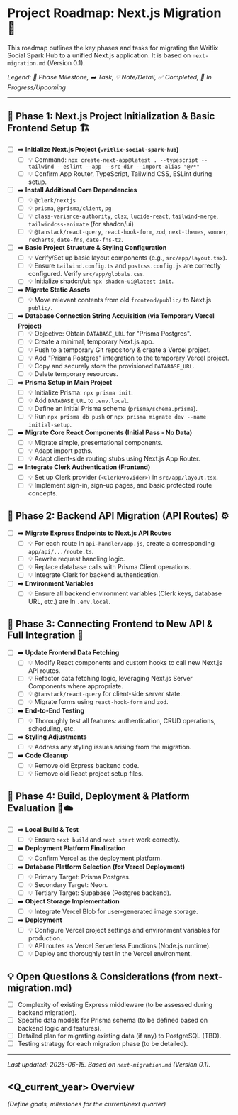 # Project Roadmap: Next.js Migration 🚀

This roadmap outlines the key phases and tasks for migrating the Writlix Social Spark Hub to a unified Next.js application. It is based on `next-migration.md` (Version 0.1).

*Legend: 🚩 Phase Milestone, ➡️ Task, 💡 Note/Detail, ✅ Completed, 🚧 In Progress/Upcoming*

---

## 🚩 Phase 1: Next.js Project Initialization & Basic Frontend Setup 🏗️
*   [ ] ➡️ **Initialize Next.js Project (`writlix-social-spark-hub`)**
    *   [ ] 💡 Command: `npx create-next-app@latest . --typescript --tailwind --eslint --app --src-dir --import-alias "@/*"`
    *   [ ] 💡 Confirm App Router, TypeScript, Tailwind CSS, ESLint during setup.
*   [ ] ➡️ **Install Additional Core Dependencies**
    *   [ ] 💡 `@clerk/nextjs`
    *   [ ] 💡 `prisma`, `@prisma/client`, `pg`
    *   [ ] 💡 `class-variance-authority`, `clsx`, `lucide-react`, `tailwind-merge`, `tailwindcss-animate` (for shadcn/ui)
    *   [ ] 💡 `@tanstack/react-query`, `react-hook-form`, `zod`, `next-themes`, `sonner`, `recharts`, `date-fns`, `date-fns-tz`.
*   [ ] ➡️ **Basic Project Structure & Styling Configuration**
    *   [ ] 💡 Verify/Set up basic layout components (e.g., `src/app/layout.tsx`).
    *   [ ] 💡 Ensure `tailwind.config.ts` and `postcss.config.js` are correctly configured. Verify `src/app/globals.css`.
    *   [ ] 💡 Initialize shadcn/ui: `npx shadcn-ui@latest init`.
*   [ ] ➡️ **Migrate Static Assets**
    *   [ ] 💡 Move relevant contents from old `frontend/public/` to Next.js `public/`.
*   [ ] ➡️ **Database Connection String Acquisition (via Temporary Vercel Project)**
    *   [ ] 💡 Objective: Obtain `DATABASE_URL` for "Prisma Postgres".
    *   [ ] 💡 Create a minimal, temporary Next.js app.
    *   [ ] 💡 Push to a temporary Git repository & create a Vercel project.
    *   [ ] 💡 Add "Prisma Postgres" integration to the temporary Vercel project.
    *   [ ] 💡 Copy and securely store the provisioned `DATABASE_URL`.
    *   [ ] 💡 Delete temporary resources.
*   [ ] ➡️ **Prisma Setup in Main Project**
    *   [ ] 💡 Initialize Prisma: `npx prisma init`.
    *   [ ] 💡 Add `DATABASE_URL` to `.env.local`.
    *   [ ] 💡 Define an initial Prisma schema (`prisma/schema.prisma`).
    *   [ ] 💡 Run `npx prisma db push` or `npx prisma migrate dev --name initial-setup`.
*   [ ] ➡️ **Migrate Core React Components (Initial Pass - No Data)**
    *   [ ] 💡 Migrate simple, presentational components.
    *   [ ] 💡 Adapt import paths.
    *   [ ] 💡 Adapt client-side routing stubs using Next.js App Router.
*   [ ] ➡️ **Integrate Clerk Authentication (Frontend)**
    *   [ ] 💡 Set up Clerk provider (`<ClerkProvider>`) in `src/app/layout.tsx`.
    *   [ ] 💡 Implement sign-in, sign-up pages, and basic protected route concepts.

## 🚩 Phase 2: Backend API Migration (API Routes) ⚙️
*   [ ] ➡️ **Migrate Express Endpoints to Next.js API Routes**
    *   [ ] 💡 For each route in `api-handler/app.js`, create a corresponding `app/api/.../route.ts`.
    *   [ ] 💡 Rewrite request handling logic.
    *   [ ] 💡 Replace database calls with Prisma Client operations.
    *   [ ] 💡 Integrate Clerk for backend authentication.
*   [ ] ➡️ **Environment Variables**
    *   [ ] 💡 Ensure all backend environment variables (Clerk keys, database URL, etc.) are in `.env.local`.

## 🚩 Phase 3: Connecting Frontend to New API & Full Integration 🔗
*   [ ] ➡️ **Update Frontend Data Fetching**
    *   [ ] 💡 Modify React components and custom hooks to call new Next.js API routes.
    *   [ ] 💡 Refactor data fetching logic, leveraging Next.js Server Components where appropriate.
    *   [ ] 💡 `@tanstack/react-query` for client-side server state.
    *   [ ] 💡 Migrate forms using `react-hook-form` and `zod`.
*   [ ] ➡️ **End-to-End Testing**
    *   [ ] 💡 Thoroughly test all features: authentication, CRUD operations, scheduling, etc.
*   [ ] ➡️ **Styling Adjustments**
    *   [ ] 💡 Address any styling issues arising from the migration.
*   [ ] ➡️ **Code Cleanup**
    *   [ ] 💡 Remove old Express backend code.
    *   [ ] 💡 Remove old React project setup files.

## 🚩 Phase 4: Build, Deployment & Platform Evaluation 🚀☁️
*   [ ] ➡️ **Local Build & Test**
    *   [ ] 💡 Ensure `next build` and `next start` work correctly.
*   [ ] ➡️ **Deployment Platform Finalization**
    *   [ ] 💡 Confirm Vercel as the deployment platform.
*   [ ] ➡️ **Database Platform Selection (for Vercel Deployment)**
    *   [ ] 💡 Primary Target: Prisma Postgres.
    *   [ ] 💡 Secondary Target: Neon.
    *   [ ] 💡 Tertiary Target: Supabase (Postgres backend).
*   [ ] ➡️ **Object Storage Implementation**
    *   [ ] 💡 Integrate Vercel Blob for user-generated image storage.
*   [ ] ➡️ **Deployment**
    *   [ ] 💡 Configure Vercel project settings and environment variables for production.
    *   [ ] 💡 API routes as Vercel Serverless Functions (Node.js runtime).
    *   [ ] 💡 Deploy and thoroughly test in the Vercel environment.

## 💡 Open Questions & Considerations (from next-migration.md)
*   [ ] Complexity of existing Express middleware (to be assessed during backend migration).
*   [ ] Specific data models for Prisma schema (to be defined based on backend logic and features).
*   [ ] Detailed plan for migrating existing data (if any) to PostgreSQL (TBD).
*   [ ] Testing strategy for each migration phase (to be detailed).

---
*Last updated: 2025-06-15. Based on `next-migration.md` (Version 0.1).*

## <Q_current_year> Overview

*(Define goals, milestones for the current/next quarter)*
